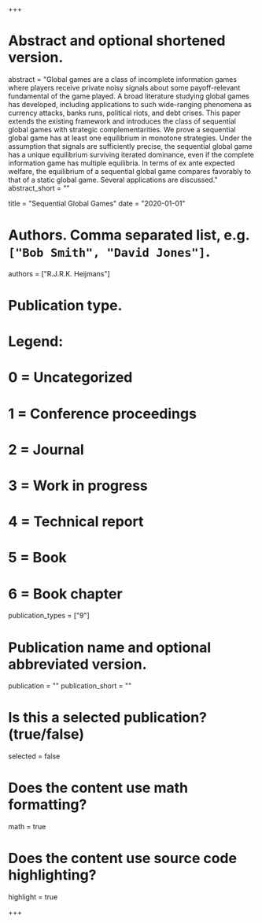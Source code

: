 +++
# Abstract and optional shortened version.
abstract = "Global games are a class of incomplete information games where players receive private noisy signals about some payoff-relevant fundamental of the game played. A broad literature studying global games has developed, including applications to such wide-ranging phenomena as currency attacks, banks runs, political riots, and debt crises. This paper extends the existing framework and introduces the class of sequential global games with strategic complementarities. We prove a sequential global game has at least one equilibrium in monotone strategies. Under the assumption that signals are sufficiently precise, the sequential global game has a unique equilibrium surviving iterated dominance, even if the complete information game has multiple equilibria. In terms of ex ante expected welfare, the equilibrium of a sequential global game compares favorably to that of a static global game. Several applications are discussed."
abstract_short = ""

title = "Sequential Global Games"
date = "2020-01-01"

# Authors. Comma separated list, e.g. `["Bob Smith", "David Jones"]`.
authors = ["R.J.R.K. Heijmans"]
# Publication type.
# Legend:
# 0 = Uncategorized
# 1 = Conference proceedings
# 2 = Journal
# 3 = Work in progress
# 4 = Technical report
# 5 = Book
# 6 = Book chapter
publication_types = ["9"]

# Publication name and optional abbreviated version.
publication = ""
publication_short = ""

# Is this a selected publication? (true/false)
selected = false


# Does the content use math formatting?
math = true

# Does the content use source code highlighting?
highlight = true

+++
